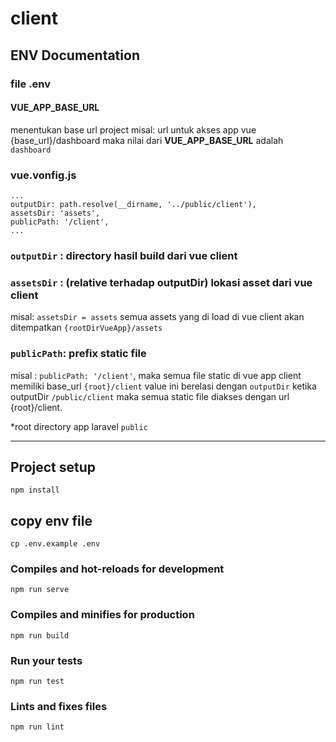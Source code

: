 # client

## ENV Documentation
### file .env
#### VUE_APP_BASE_URL
menentukan base url project
misal: url untuk akses app vue {base_url}/dashboard
maka nilai dari **VUE_APP_BASE_URL** adalah `dashboard`

### vue.vonfig.js
```
...
outputDir: path.resolve(__dirname, '../public/client'),
assetsDir: 'assets',
publicPath: '/client',
...
```
### `outputDir` : directory hasil build dari vue client 

### `assetsDir` : (relative terhadap outputDir) lokasi asset dari vue client
misal: `assetsDir = assets`
semua assets yang di load di vue client akan ditempatkan `{rootDirVueApp}/assets`

### `publicPath`: prefix static file 
misal : `publicPath: '/client'`,
maka semua file static di vue app client memiliki base_url `{root}/client`
value ini berelasi dengan `outputDir`
ketika outputDir `/public/client` maka semua static file diakses dengan url {root}/client.

*root directory app laravel `public`
___


## Project setup
```
npm install
```
## copy env file
```
cp .env.example .env
```

### Compiles and hot-reloads for development
```
npm run serve
```

### Compiles and minifies for production
```
npm run build
```

### Run your tests
```
npm run test
```

### Lints and fixes files
```
npm run lint
```




